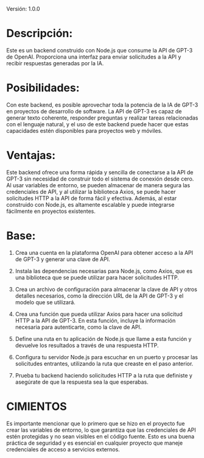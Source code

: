 Versión: 1.0.0

# Descripción:
 Este es un backend construido con Node.js que consume la API de GPT-3 de OpenAI. Proporciona una interfaz para enviar solicitudes a la API y recibir respuestas generadas por la IA.

# Posibilidades:
Con este backend, es posible aprovechar toda la potencia de la IA de GPT-3 en proyectos de desarrollo de software. La API de GPT-3 es capaz de generar texto coherente, responder preguntas y realizar tareas relacionadas con el lenguaje natural, y el uso de este backend puede hacer que estas capacidades estén disponibles para proyectos web y móviles.



# Ventajas: 
Este backend ofrece una forma rápida y sencilla de conectarse a la API de GPT-3 sin necesidad de construir todo el sistema de conexión desde cero. Al usar variables de entorno, se pueden almacenar de manera segura las credenciales de API, y al utilizar la biblioteca Axios, se puede hacer solicitudes HTTP a la API de forma fácil y efectiva. Además, al estar construido con Node.js, es altamente escalable y puede integrarse fácilmente en proyectos existentes.

# Base:
1. Crea una cuenta en la plataforma OpenAI para obtener acceso a la API de GPT-3 y generar una clave de API.

2.  Instala las dependencias necesarias para Node.js, como Axios, que es una biblioteca que se puede utilizar para hacer solicitudes HTTP.

3. Crea un archivo de configuración para almacenar la clave de API y otros detalles necesarios, como la dirección URL de la API de GPT-3 y el modelo que se utilizará.

4. Crea una función que pueda utilizar Axios para hacer una solicitud HTTP a la API de GPT-3. En esta función, incluye la información necesaria para autenticarte, como la clave de API.

5. Define una ruta en tu aplicación de Node.js que llame a esta función y devuelve los resultados a través de una respuesta HTTP.

6. Configura tu servidor Node.js para escuchar en un puerto y procesar las solicitudes entrantes, utilizando la ruta que creaste en el paso anterior.

7. Prueba tu backend haciendo solicitudes HTTP a la ruta que definiste y asegúrate de que la respuesta sea la que esperabas.
>

# CIMIENTOS
Es importante mencionar que lo primero que se hizo en el proyecto fue crear las variables de entorno, lo que garantiza que las credenciales de API estén protegidas y no sean visibles en el código fuente. Esto es una buena práctica de seguridad y es esencial en cualquier proyecto que maneje credenciales de acceso a servicios externos.